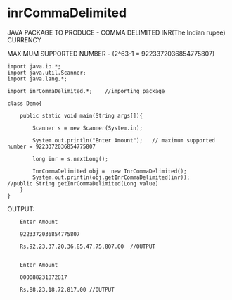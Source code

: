 # inrCommaDelimited
JAVA PACKAGE TO PRODUCE - COMMA DELIMITED INR(The Indian rupee) CURRENCY

MAXIMUM SUPPORTED NUMBER - (2^63-1 = 9223372036854775807)



	import java.io.*;
	import java.util.Scanner;
	import java.lang.*;

	import inrCommaDelimited.*;    //importing package

	class Demo{
	
		public static void main(String args[]){

			Scanner s = new Scanner(System.in);		

			System.out.println("Enter Amount");   // maximum supported number = 9223372036854775807

			long inr = s.nextLong();

			InrCommaDelimited obj =  new InrCommaDelimited();
			System.out.println(obj.getInrCommaDelimited(inr));			//public String getInrCommaDelimited(Long value)
		}
	}


OUTPUT:

		Enter Amount

		9223372036854775807

		Rs.92,23,37,20,36,85,47,75,807.00  //OUTPUT


		Enter Amount

		000088231872817

		Rs.88,23,18,72,817.00 //OUTPUT


